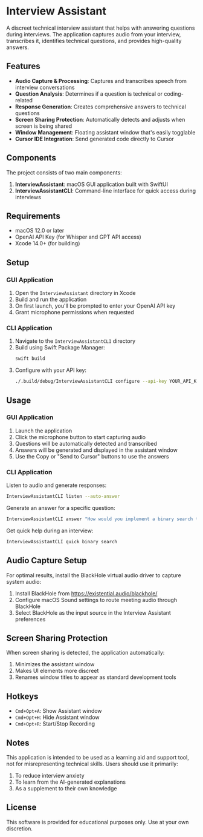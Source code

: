 # Interview Assistant

A discreet technical interview assistant that helps with answering questions during interviews. The application captures audio from your interview, transcribes it, identifies technical questions, and provides high-quality answers.

## Features

- **Audio Capture & Processing**: Captures and transcribes speech from interview conversations
- **Question Analysis**: Determines if a question is technical or coding-related
- **Response Generation**: Creates comprehensive answers to technical questions
- **Screen Sharing Protection**: Automatically detects and adjusts when screen is being shared
- **Window Management**: Floating assistant window that's easily togglable
- **Cursor IDE Integration**: Send generated code directly to Cursor

## Components

The project consists of two main components:

1. **InterviewAssistant**: macOS GUI application built with SwiftUI
2. **InterviewAssistantCLI**: Command-line interface for quick access during interviews

## Requirements

- macOS 12.0 or later
- OpenAI API Key (for Whisper and GPT API access)
- Xcode 14.0+ (for building)

## Setup

### GUI Application

1. Open the `InterviewAssistant` directory in Xcode
2. Build and run the application
3. On first launch, you'll be prompted to enter your OpenAI API key
4. Grant microphone permissions when requested

### CLI Application

1. Navigate to the `InterviewAssistantCLI` directory
2. Build using Swift Package Manager:
   ```bash
   swift build
   ```
3. Configure with your API key:
   ```bash
   ./.build/debug/InterviewAssistantCLI configure --api-key YOUR_API_KEY
   ```

## Usage

### GUI Application

1. Launch the application
2. Click the microphone button to start capturing audio
3. Questions will be automatically detected and transcribed
4. Answers will be generated and displayed in the assistant window
5. Use the Copy or "Send to Cursor" buttons to use the answers

### CLI Application

Listen to audio and generate responses:
```bash
InterviewAssistantCLI listen --auto-answer
```

Generate an answer for a specific question:
```bash
InterviewAssistantCLI answer "How would you implement a binary search tree in Swift?"
```

Get quick help during an interview:
```bash
InterviewAssistantCLI quick binary search
```

## Audio Capture Setup

For optimal results, install the BlackHole virtual audio driver to capture system audio:
1. Install BlackHole from https://existential.audio/blackhole/
2. Configure macOS Sound settings to route meeting audio through BlackHole
3. Select BlackHole as the input source in the Interview Assistant preferences

## Screen Sharing Protection

When screen sharing is detected, the application automatically:
1. Minimizes the assistant window
2. Makes UI elements more discreet
3. Renames window titles to appear as standard development tools

## Hotkeys

- `Cmd+Opt+A`: Show Assistant window
- `Cmd+Opt+H`: Hide Assistant window
- `Cmd+Opt+R`: Start/Stop Recording

## Notes

This application is intended to be used as a learning aid and support tool, not for misrepresenting technical skills. Users should use it primarily:

1. To reduce interview anxiety
2. To learn from the AI-generated explanations
3. As a supplement to their own knowledge

## License

This software is provided for educational purposes only. Use at your own discretion. 